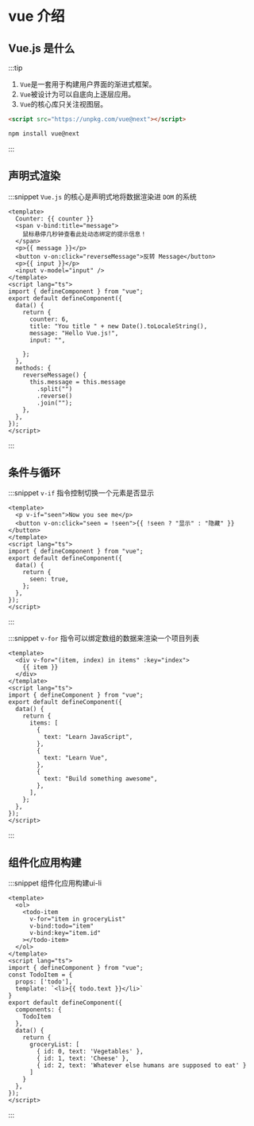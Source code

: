 # vue 介绍

## Vue.js 是什么

:::tip

1. `Vue`是一套用于构建用户界面的渐进式框架。
2. `Vue`被设计为可以自底向上逐层应用。
3. `Vue`的核心库只关注视图层。

```html
<script src="https://unpkg.com/vue@next"></script>
```

```bash
npm install vue@next
```

:::

## 声明式渲染

:::snippet `Vue.js` 的核心是声明式地将数据渲染进 `DOM` 的系统

```vue
<template>
  Counter: {{ counter }}
  <span v-bind:title="message">
    鼠标悬停几秒钟查看此处动态绑定的提示信息！
  </span>
  <p>{{ message }}</p>
  <button v-on:click="reverseMessage">反转 Message</button>
  <p>{{ input }}</p>
  <input v-model="input" />
</template>
<script lang="ts">
import { defineComponent } from "vue";
export default defineComponent({
  data() {
    return {
      counter: 6,
      title: "You title " + new Date().toLocaleString(),
      message: "Hello Vue.js!",
      input: "",

    };
  },
  methods: {
    reverseMessage() {
      this.message = this.message
        .split("")
        .reverse()
        .join("");
    },
  },
});
</script>
```

:::

## 条件与循环

:::snippet `v-if` 指令控制切换一个元素是否显示

```vue
<template>
  <p v-if="seen">Now you see me</p>
  <button v-on:click="seen = !seen">{{ !seen ? "显示" : "隐藏" }}</button>
</template>
<script lang="ts">
import { defineComponent } from "vue";
export default defineComponent({
  data() {
    return {
      seen: true,
    };
  },
});
</script>
```

:::

:::snippet `v-for` 指令可以绑定数组的数据来渲染一个项目列表

```vue
<template>
  <div v-for="(item, index) in items" :key="index">
    {{ item }}
  </div>
</template>
<script lang="ts">
import { defineComponent } from "vue";
export default defineComponent({
  data() {
    return {
      items: [
        {
          text: "Learn JavaScript",
        },
        {
          text: "Learn Vue",
        },
        {
          text: "Build something awesome",
        },
      ],
    };
  },
});
</script>
```

:::

## 组件化应用构建

:::snippet 组件化应用构建ui-li 

```vue
<template>
  <ol>
    <todo-item
      v-for="item in groceryList"
      v-bind:todo="item"
      v-bind:key="item.id"
    ></todo-item>
  </ol>
</template>
<script lang="ts">
import { defineComponent } from "vue";
const TodoItem = {
  props: ['todo'],
  template: `<li>{{ todo.text }}</li>`
}
export default defineComponent({
  components: {
    TodoItem
  },
  data() {
    return {
      groceryList: [
        { id: 0, text: 'Vegetables' },
        { id: 1, text: 'Cheese' },
        { id: 2, text: 'Whatever else humans are supposed to eat' }
      ]
    }
  },
});
</script>
```

:::

